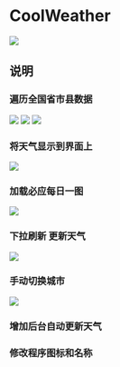 # CoolWeather
![](https://github.com/HangYongmao/CoolWeather/blob/master/img/logo.png)

## 说明

### 遍历全国省市县数据
![](https://github.com/HangYongmao/CoolWeather/blob/master/img/1.png)
![](https://github.com/HangYongmao/CoolWeather/blob/master/img/2.png)
![](https://github.com/HangYongmao/CoolWeather/blob/master/img/3.png)

### 将天气显示到界面上
![](https://github.com/HangYongmao/CoolWeather/blob/master/img/4.png)

### 加载必应每日一图
![](https://github.com/HangYongmao/CoolWeather/blob/master/img/5.png)

### 下拉刷新 更新天气
![](https://github.com/HangYongmao/CoolWeather/blob/master/img/6.png)

### 手动切换城市
![](https://github.com/HangYongmao/CoolWeather/blob/master/img/7.png)

### 增加后台自动更新天气
### 修改程序图标和名称